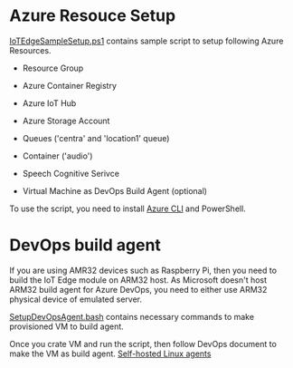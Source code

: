 # Azure Resouce Setup
 
[IoTEdgeSampleSetup.ps1](./IoTEdgeSampleSetup.ps1) contains sample script to setup following Azure Resources.

- Resource Group
- Azure Container Registry
- Azure IoT Hub
- Azure Storage Account
- Queues ('centra' and 'location1' queue)
- Container ('audio')
- Speech Cognitive Serivce

- Virtual Machine as DevOps Build Agent (optional)

To use the script, you need to install [Azure CLI](https://docs.microsoft.com/en-us/cli/azure/install-azure-cli?view=azure-cli-latest) and PowerShell.

# DevOps build agent

If you are using AMR32 devices such as Raspberry Pi, then you need to build the IoT Edge module on ARM32 host. As Microsoft doesn't host ARM32 build agent for Azure DevOps, you need to either use ARM32 physical device of emulated server.

[SetupDevOpsAgent.bash](./SetupDevOpsAgent.bash) contains necessary commands to make provisioned VM to build agent.

Once you crate VM and run the script, then follow DevOps document to make the VM as build agent.
[Self-hosted Linux agents](https://docs.microsoft.com/en-us/azure/devops/pipelines/agents/v2-linux?view=azure-devops)
